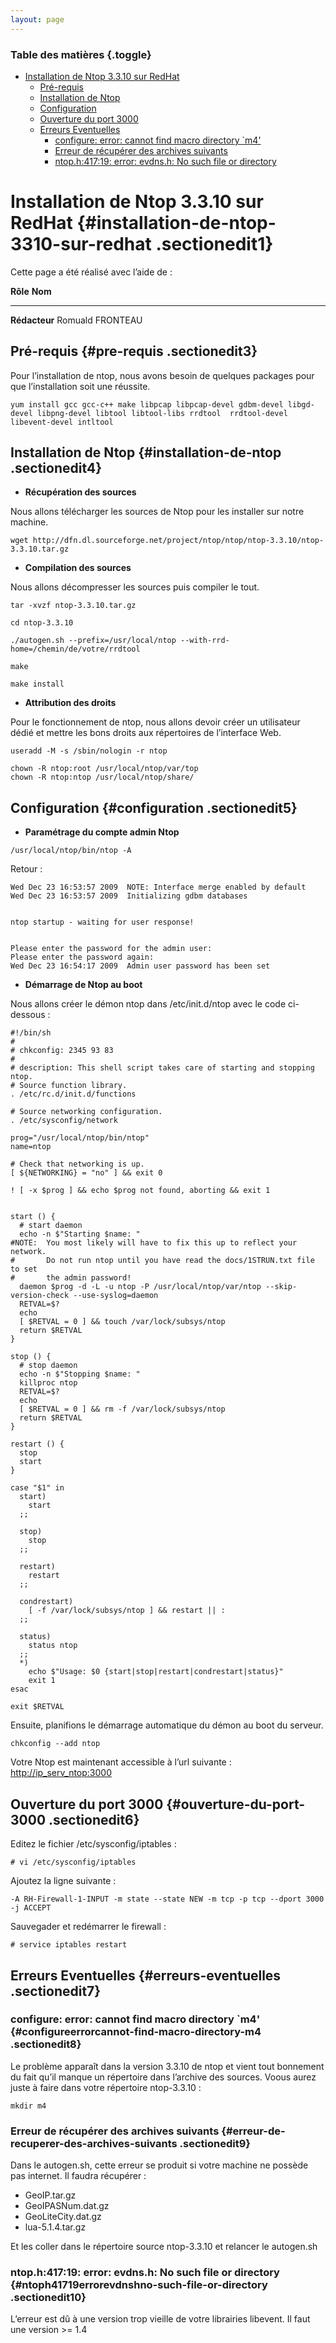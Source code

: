 ```yaml
---
layout: page
---
```


### Table des matières {.toggle}

-   [Installation de Ntop 3.3.10 sur
    RedHat](ntop-install-redhat.html#installation-de-ntop-3310-sur-redhat)
    -   [Pré-requis](ntop-install-redhat.html#pre-requis)
    -   [Installation de
        Ntop](ntop-install-redhat.html#installation-de-ntop)
    -   [Configuration](ntop-install-redhat.html#configuration)
    -   [Ouverture du port
        3000](ntop-install-redhat.html#ouverture-du-port-3000)
    -   [Erreurs
        Eventuelles](ntop-install-redhat.html#erreurs-eventuelles)
        -   [configure: error: cannot find macro directory
            \`m4'](ntop-install-redhat.html#configureerrorcannot-find-macro-directory-m4)
        -   [Erreur de récupérer des archives
            suivants](ntop-install-redhat.html#erreur-de-recuperer-des-archives-suivants)
        -   [ntop.h:417:19: error: evdns.h: No such file or
            directory](ntop-install-redhat.html#ntoph41719errorevdnshno-such-file-or-directory)

Installation de Ntop 3.3.10 sur RedHat {#installation-de-ntop-3310-sur-redhat .sectionedit1}
======================================

Cette page a été réalisé avec l’aide de :

  **Rôle**        **Nom**
  --------------- ------------------
  **Rédacteur**   Romuald FRONTEAU

Pré-requis {#pre-requis .sectionedit3}
----------

Pour l’installation de ntop, nous avons besoin de quelques packages pour
que l’installation soit une réussite.

~~~
yum install gcc gcc-c++ make libpcap libpcap-devel gdbm-devel libgd-devel libpng-devel libtool libtool-libs rrdtool  rrdtool-devel libevent-devel intltool
~~~

Installation de Ntop {#installation-de-ntop .sectionedit4}
--------------------

-   **Récupération des sources**

Nous allons télécharger les sources de Ntop pour les installer sur notre
machine.

~~~
wget http://dfn.dl.sourceforge.net/project/ntop/ntop/ntop-3.3.10/ntop-3.3.10.tar.gz
~~~

-   **Compilation des sources**

Nous allons décompresser les sources puis compiler le tout.

~~~
tar -xvzf ntop-3.3.10.tar.gz

cd ntop-3.3.10

./autogen.sh --prefix=/usr/local/ntop --with-rrd-home=/chemin/de/votre/rrdtool

make

make install
~~~

-   **Attribution des droits**

Pour le fonctionnement de ntop, nous allons devoir créer un utilisateur
dédié et mettre les bons droits aux répertoires de l’interface Web.

~~~
useradd -M -s /sbin/nologin -r ntop

chown -R ntop:root /usr/local/ntop/var/top
chown -R ntop:ntop /usr/local/ntop/share/
~~~

Configuration {#configuration .sectionedit5}
-------------

-   **Paramétrage du compte admin Ntop**

~~~
/usr/local/ntop/bin/ntop -A
~~~

Retour :

~~~
Wed Dec 23 16:53:57 2009  NOTE: Interface merge enabled by default
Wed Dec 23 16:53:57 2009  Initializing gdbm databases


ntop startup - waiting for user response!


Please enter the password for the admin user:
Please enter the password again:
Wed Dec 23 16:54:17 2009  Admin user password has been set
~~~

-   **Démarrage de Ntop au boot**

Nous allons créer le démon ntop dans /etc/init.d/ntop avec le code
ci-dessous :

~~~
#!/bin/sh
#
# chkconfig: 2345 93 83
#
# description: This shell script takes care of starting and stopping ntop.
# Source function library.
. /etc/rc.d/init.d/functions

# Source networking configuration.
. /etc/sysconfig/network

prog="/usr/local/ntop/bin/ntop"
name=ntop

# Check that networking is up.
[ ${NETWORKING} = "no" ] && exit 0

! [ -x $prog ] && echo $prog not found, aborting && exit 1


start () {
  # start daemon
  echo -n $"Starting $name: "
#NOTE:  You most likely will have to fix this up to reflect your network.
#       Do not run ntop until you have read the docs/1STRUN.txt file to set
#       the admin password!
  daemon $prog -d -L -u ntop -P /usr/local/ntop/var/ntop --skip-version-check --use-syslog=daemon
  RETVAL=$?
  echo
  [ $RETVAL = 0 ] && touch /var/lock/subsys/ntop
  return $RETVAL
}

stop () {
  # stop daemon
  echo -n $"Stopping $name: "
  killproc ntop
  RETVAL=$?
  echo
  [ $RETVAL = 0 ] && rm -f /var/lock/subsys/ntop
  return $RETVAL
}

restart () {
  stop
  start
}

case "$1" in
  start)
    start
  ;;

  stop)
    stop
  ;;

  restart)
    restart
  ;;

  condrestart)
    [ -f /var/lock/subsys/ntop ] && restart || :
  ;;

  status)
    status ntop
  ;;
  *)
    echo $"Usage: $0 {start|stop|restart|condrestart|status}"
    exit 1
esac

exit $RETVAL
~~~

Ensuite, planifions le démarrage automatique du démon au boot du
serveur.

~~~
chkconfig --add ntop
~~~

Votre Ntop est maintenant accessible à l’url suivante :
<http://ip_serv_ntop:3000>

Ouverture du port 3000 {#ouverture-du-port-3000 .sectionedit6}
----------------------

Editez le fichier /etc/sysconfig/iptables :

~~~
# vi /etc/sysconfig/iptables
~~~

Ajoutez la ligne suivante :

~~~
-A RH-Firewall-1-INPUT -m state --state NEW -m tcp -p tcp --dport 3000 -j ACCEPT
~~~

Sauvegader et redémarrer le firewall :

~~~
# service iptables restart
~~~

Erreurs Eventuelles {#erreurs-eventuelles .sectionedit7}
-------------------

### configure: error: cannot find macro directory \`m4' {#configureerrorcannot-find-macro-directory-m4 .sectionedit8}

Le problème apparaît dans la version 3.3.10 de ntop et vient tout
bonnement du fait qu’il manque un répertoire dans l’archive des sources.
Voous aurez juste à faire dans votre répertoire ntop-3.3.10 :

~~~
mkdir m4
~~~

### Erreur de récupérer des archives suivants {#erreur-de-recuperer-des-archives-suivants .sectionedit9}

Dans le autogen.sh, cette erreur se produit si votre machine ne possède
pas internet. Il faudra récupérer :

-   GeoIP.tar.gz
-   GeoIPASNum.dat.gz
-   GeoLiteCity.dat.gz
-   lua-5.1.4.tar.gz

Et les coller dans le répertoire source ntop-3.3.10 et relancer le
autogen.sh

### ntop.h:417:19: error: evdns.h: No such file or directory {#ntoph41719errorevdnshno-such-file-or-directory .sectionedit10}

L’erreur est dû à une version trop vieille de votre librairies libevent.
Il faut une version \>= 1.4
